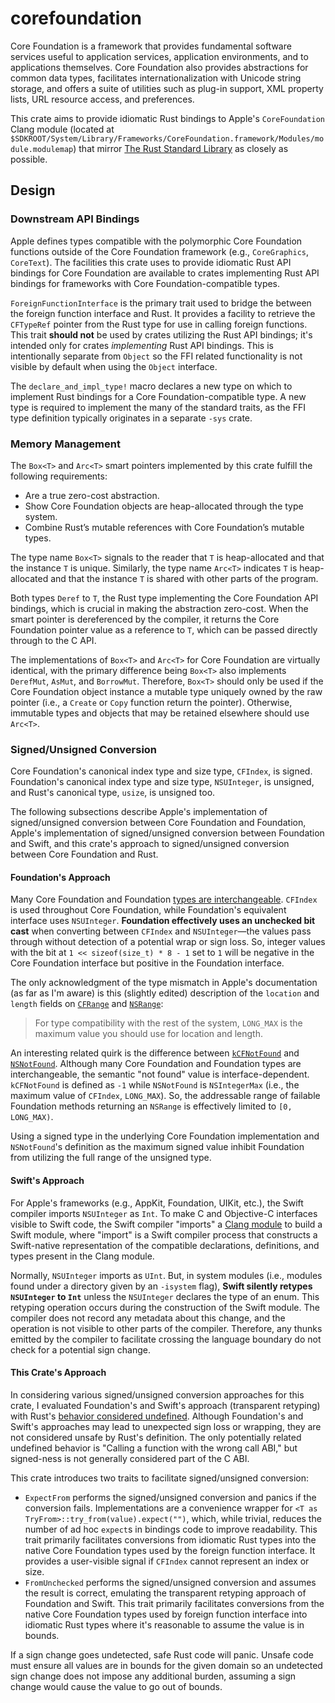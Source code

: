 # corefoundation

Core Foundation is a framework that provides fundamental software services useful to application
services, application environments, and to applications themselves. Core Foundation also provides
abstractions for common data types, facilitates internationalization with Unicode string storage,
and offers a suite of utilities such as plug-in support, XML property lists, URL resource access,
and preferences.

This crate aims to provide idiomatic Rust bindings to Apple's `CoreFoundation` Clang module (located
at `$SDKROOT/System/Library/Frameworks/CoreFoundation.framework/Modules/module.modulemap`) that
mirror [The Rust Standard Library](https://doc.rust-lang.org/std/) as closely as possible.

## Design

### Downstream API Bindings

Apple defines types compatible with the polymorphic Core Foundation functions outside of the Core
Foundation framework (e.g., `CoreGraphics`, `CoreText`). The facilities this crate uses to provide
idiomatic Rust API bindings for Core Foundation are available to crates implementing Rust API
bindings for frameworks with Core Foundation-compatible types.

`ForeignFunctionInterface` is the primary trait used to bridge the between the foreign function
interface and Rust. It provides a facility to retrieve the `CFTypeRef` pointer from the Rust type
for use in calling foreign functions. This trait **should not** be used by crates utilizing the Rust
API bindings; it's intended only for crates *implementing* Rust API bindings. This is intentionally
separate from `Object` so the FFI related functionality is not visible by default when using the
`Object` interface.

The `declare_and_impl_type!` macro declares a new type on which to implement Rust bindings for a
Core Foundation-compatible type. A new type is required to implement the many of the standard
traits, as the FFI type definition typically originates in a separate `-sys` crate.

### Memory Management

The `Box<T>` and `Arc<T>` smart pointers implemented by this crate fulfill the following
requirements:

* Are a true zero-cost abstraction.
* Show Core Foundation objects are heap-allocated through the type system.
* Combine Rust’s mutable references with Core Foundation’s mutable types.

The type name `Box<T>` signals to the reader that `T` is heap-allocated and that the instance `T` is
unique. Similarly, the type name `Arc<T>` indicates `T` is heap-allocated and that the instance `T`
is shared with other parts of the program.

Both types `Deref` to `T`, the Rust type implementing the Core Foundation API bindings, which is
crucial in making the abstraction zero-cost. When the smart pointer is dereferenced by the compiler,
it returns the Core Foundation pointer value as a reference to `T`, which can be passed directly
through to the C API.

The implementations of `Box<T>` and `Arc<T>` for Core Foundation are virtually identical, with the
primary difference being `Box<T>` also implements `DerefMut`, `AsMut`, and `BorrowMut`. Therefore,
`Box<T>` should only be used if the Core Foundation object instance a mutable type uniquely owned by
the raw pointer (i.e., a `Create` or `Copy` function return the pointer). Otherwise, immutable types
and objects that may be retained elsewhere should use `Arc<T>`.

### Signed/Unsigned Conversion

Core Foundation's canonical index type and size type, `CFIndex`, is signed. Foundation's canonical
index type and size type, `NSUInteger`, is unsigned, and Rust's canonical type, `usize`, is unsigned
too.

The following subsections describe Apple's implementation of signed/unsigned conversion between
Core Foundation and Foundation, Apple's implementation of signed/unsigned conversion between
Foundation and Swift, and this crate's approach to signed/unsigned conversion between Core
Foundation and Rust.

#### Foundation's Approach

Many Core Foundation and Foundation [types are interchangeable](https://developer.apple.com/library/archive/documentation/General/Conceptual/CocoaEncyclopedia/Toll-FreeBridgin/Toll-FreeBridgin.html).
`CFIndex` is used throughout Core Foundation, while Foundation's equivalent interface uses
`NSUInteger`. **Foundation effectively uses an unchecked bit cast** when converting between
`CFIndex` and `NSUInteger`—the values pass through without detection of a potential wrap or sign
loss. So, integer values with the bit at `1 << sizeof(size_t) * 8 - 1` set to `1` will be negative
in the Core Foundation interface but positive in the Foundation interface.

The only acknowledgment of the type mismatch in Apple's documentation (as far as I'm aware) is this
(slightly edited) description of the `location` and `length` fields on [`CFRange`](https://developer.apple.com/documentation/corefoundation/cfrange)
and [`NSRange`](https://developer.apple.com/documentation/foundation/nsrange/1459533-location):

> For type compatibility with the rest of the system, `LONG_MAX` is the maximum value you should use
> for location and length.

An interesting related quirk is the difference between [`kCFNotFound`](https://github.com/apple/swift-corelibs-foundation/blob/swift-5.9-RELEASE/CoreFoundation/Base.subproj/CFBase.h#L497)
and [`NSNotFound`](https://github.com/apple/swift-corelibs-foundation/blob/swift-5.9-RELEASE/Darwin/Foundation-swiftoverlay/Foundation.swift#L26).
Although many Core Foundation and Foundation types are interchangeable, the semantic "not found"
value is interface-dependent. `kCFNotFound` is defined as `-1` while `NSNotFound` is `NSIntegerMax`
(i.e., the maximum value of `CFIndex`, `LONG_MAX`). So, the addressable range of failable Foundation
methods returning an `NSRange` is effectively limited to `[0, LONG_MAX)`.

Using a signed type in the underlying Core Foundation implementation and `NSNotFound`'s definition
as the maximum signed value inhibit Foundation from utilizing the full range of the unsigned type.

#### Swift's Approach

For Apple's frameworks (e.g., AppKit, Foundation, UIKit, etc.), the Swift compiler imports
`NSUInteger` as `Int`. To make C and Objective-C interfaces visible to Swift code, the Swift
compiler "imports" a [Clang module](https://clang.llvm.org/docs/Modules.html) to build a Swift
module, where "import" is a Swift compiler process that constructs a Swift-native representation of
the compatible declarations, definitions, and types present in the Clang module.

Normally, `NSUInteger` imports as `UInt`. But, in system modules (i.e., modules found under a
directory given by an `-isystem` flag), **Swift silently retypes `NSUInteger` to `Int`** unless the
`NSUInteger` declares the type of an enum. This retyping operation occurs during the construction of
the Swift module. The compiler does not record any metadata about this change, and the operation is
not visible to other parts of the compiler. Therefore, any thunks emitted by the compiler to
facilitate crossing the language boundary do not check for a potential sign change.

#### This Crate's Approach

In considering various signed/unsigned conversion approaches for this crate, I evaluated
Foundation's and Swift's approach (transparent retyping) with Rust's [behavior considered undefined](https://doc.rust-lang.org/reference/behavior-considered-undefined.html).
Although Foundation's and Swift's approaches may lead to unexpected sign loss or wrapping, they are
not considered unsafe by Rust's definition. The only potentially related undefined behavior is
"Calling a function with the wrong call ABI," but signed-ness is not generally considered part of
the C ABI.

This crate introduces two traits to facilitate signed/unsigned conversion:

* `ExpectFrom` performs the signed/unsigned conversion and panics if the conversion fails.
  Implementations are a convenience wrapper for `<T as TryFrom>::try_from(value).expect("")`, which,
  while trivial, reduces the number of ad hoc `expect`s in bindings code to improve readability.
  This trait primarily facilitates conversions from idiomatic Rust types into the native Core
  Foundation types used by the foreign function interface. It provides a user-visible signal if
  `CFIndex` cannot represent an index or size.
* `FromUnchecked` performs the signed/unsigned conversion and assumes the result is correct,
  emulating the transparent retyping approach of Foundation and Swift. This trait primarily
  facilitates conversions from the native Core Foundation types used by foreign function interface
  into idiomatic Rust types where it's reasonable to assume the value is in bounds.

If a sign change goes undetected, safe Rust code will panic. Unsafe code must ensure all values are
in bounds for the given domain so an undetected sign change does not impose any additional burden,
assuming a sign change would cause the value to go out of bounds.
